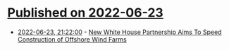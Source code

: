 # [Published on 2022-06-23](index.md)

* [2022-06-23, 21:22:00](https://news.slashdot.org/story/22/06/23/1858204/new-white-house-partnership-aims-to-speed-construction-of-offshore-wind-farms?utm_source=rss1.0mainlinkanon&utm_medium=feed) - [New White House Partnership Aims To Speed Construction of Offshore Wind Farms](https://news.slashdot.org/story/22/06/23/1858204/new-white-house-partnership-aims-to-speed-construction-of-offshore-wind-farms?utm_source=rss1.0mainlinkanon&utm_medium=feed)
